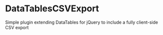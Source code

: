 DataTablesCSVExport
===================

Simple plugin extending DataTables for jQuery to include a fully client-side CSV export
